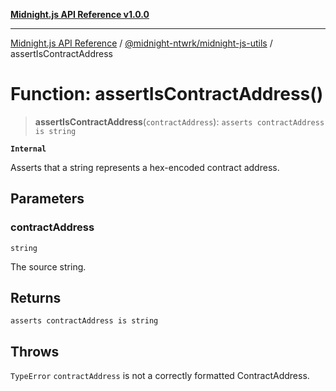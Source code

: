 [**Midnight.js API Reference v1.0.0**](../../../README.md)

***

[Midnight.js API Reference](../../../packages.md) / [@midnight-ntwrk/midnight-js-utils](../README.md) / assertIsContractAddress

# Function: assertIsContractAddress()

> **assertIsContractAddress**(`contractAddress`): `asserts contractAddress is string`

**`Internal`**

Asserts that a string represents a hex-encoded contract address.

## Parameters

### contractAddress

`string`

The source string.

## Returns

`asserts contractAddress is string`

## Throws

`TypeError`
`contractAddress` is not a correctly formatted ContractAddress.
